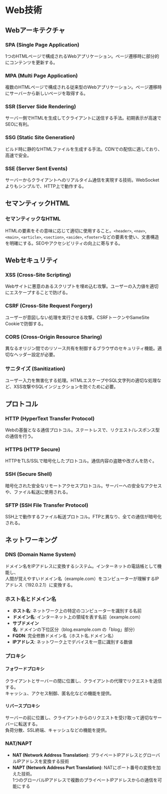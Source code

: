 # Web技術

## Webアーキテクチャ
### SPA (Single Page Application)
1つのHTMLページで構成されるWebアプリケーション。ページ遷移時に部分的にコンテンツを更新する。

### MPA (Multi Page Application)
複数のHTMLページで構成される従来型のWebアプリケーション。ページ遷移時にサーバーから新しいページを取得する。

### SSR (Server Side Rendering)
サーバー側でHTMLを生成してクライアントに送信する手法。初期表示が高速でSEOに有利。

### SSG (Static Site Generation)
ビルド時に静的なHTMLファイルを生成する手法。CDNでの配信に適しており、高速で安全。

### SSE (Server Sent Events)
サーバーからクライアントへのリアルタイム通信を実現する技術。WebSocketよりもシンプルで、HTTP上で動作する。

## セマンティックHTML
### セマンティックなHTML
HTMLの要素をその意味に応じて適切に使用すること。`<header>`, `<nav>`, `<main>`, `<article>`, `<section>`, `<aside>`, `<footer>`などの要素を使い、文書構造を明確にする。SEOやアクセシビリティの向上に寄与する。

## Webセキュリティ
### XSS (Cross-Site Scripting)
Webサイトに悪意のあるスクリプトを埋め込む攻撃。ユーザーの入力値を適切にエスケープすることで防げる。

### CSRF (Cross-Site Request Forgery)
ユーザーが意図しない処理を実行させる攻撃。CSRFトークンやSameSite Cookieで防御する。

### CORS (Cross-Origin Resource Sharing)
異なるオリジン間でのリソース共有を制御するブラウザのセキュリティ機能。適切なヘッダー設定が必要。

### サニタイズ (Sanitization)
ユーザー入力を無害化する処理。HTMLエスケープやSQL文字列の適切な処理など、XSS攻撃やSQLインジェクションを防ぐために必要。

## プロトコル
### HTTP (HyperText Transfer Protocol)
Webの基盤となる通信プロトコル。ステートレスで、リクエスト/レスポンス型の通信を行う。

### HTTPS (HTTP Secure)
HTTPをTLS/SSLで暗号化したプロトコル。通信内容の盗聴や改ざんを防ぐ。

### SSH (Secure Shell)
暗号化された安全なリモートアクセスプロトコル。サーバーへの安全なアクセスや、ファイル転送に使用される。

### SFTP (SSH File Transfer Protocol)
SSH上で動作するファイル転送プロトコル。FTPと異なり、全ての通信が暗号化される。

## ネットワーキング

### DNS (Domain Name System)
ドメイン名をIPアドレスに変換するシステム。インターネットの電話帳として機能し、  
人間が覚えやすいドメイン名（example.com）をコンピューターが理解するIPアドレス（192.0.2.1）に変換する。

### ホスト名とドメイン名
* **ホスト名**: ネットワーク上の特定のコンピューターを識別する名前
* **ドメイン名**: インターネット上の領域を表す名前（example.com）
* **サブドメイン名**: ドメインの下位区分（blog.example.com の「blog」部分）
* **FQDN**: 完全修飾ドメイン名（ホスト名.ドメイン名）
* **IPアドレス**: ネットワーク上でデバイスを一意に識別する数値

### プロキシ
#### フォワードプロキシ
クライアントとサーバーの間に位置し、クライアントの代理でリクエストを送信する。  
キャッシュ、アクセス制御、匿名化などの機能を提供。

#### リバースプロキシ
サーバーの前に位置し、クライアントからのリクエストを受け取って適切なサーバーに転送する。  
負荷分散、SSL終端、キャッシュなどの機能を提供。

### NAT/NAPT
* **NAT (Network Address Translation)**: プライベートIPアドレスとグローバルIPアドレスを変換する技術
* **NAPT (Network Address Port Translation)**: NATにポート番号の変換を加えた技術。  
  1つのグローバルIPアドレスで複数のプライベートIPアドレスからの通信を可能にする
